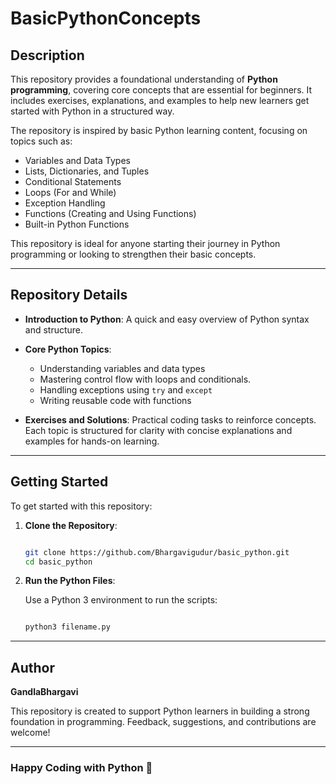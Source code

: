 # BasicPythonConcepts

## Description

This repository provides a foundational understanding of **Python programming**, covering core concepts that are essential for beginners. It includes exercises, explanations, and examples to help new learners get started with Python in a structured way.

The repository is inspired by basic Python learning content, focusing on topics such as:

- Variables and Data Types
- Lists, Dictionaries, and Tuples
- Conditional Statements
- Loops (For and While)
- Exception Handling
- Functions (Creating and Using Functions)
- Built-in Python Functions

This repository is ideal for anyone starting their journey in Python programming or looking to strengthen their basic concepts.

---

## Repository Details

- **Introduction to Python**: A quick and easy overview of Python syntax and structure.

- **Core Python Topics**:
  - Understanding variables and data types
  - Mastering control flow with loops and conditionals.
  - Handling exceptions using `try` and `except`
  - Writing reusable code with functions

- **Exercises and Solutions**:
 Practical coding  tasks to reinforce concepts.
 Each topic is structured for clarity with concise explanations and examples for hands-on learning.

---

## Getting Started

To get started with this repository:

1. **Clone the Repository**:

   ```bash

   git clone https://github.com/Bhargavigudur/basic_python.git
   cd basic_python

   ```

2. **Run the Python Files**:

   Use a Python 3 environment to run the scripts:

   ```bash

   python3 filename.py

   ```

---

## Author

**GandlaBhargavi**

This repository is created to support Python learners in building a strong foundation in programming. Feedback, suggestions, and contributions are welcome!

---

### Happy Coding with Python 🐍
